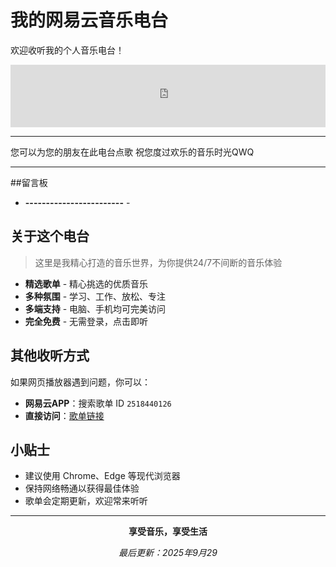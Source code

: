 
#  我的网易云音乐电台

欢迎收听我的个人音乐电台！

<iframe 
    frameborder="no" 
    border="0" 
    marginwidth="0" 
    marginheight="0" 
    width="100%" 
    height="100"
    src="https://music.163.com/outchain/player?type=0&id=8988180767&auto=0&height=430">
</iframe>

---

您可以为您的朋友在此电台点歌
祝您度过欢乐的音乐时光QWQ

---


##留言板
-  **------------------------** -
##  关于这个电台

> 这里是我精心打造的音乐世界，为你提供24/7不间断的音乐体验

-  **精选歌单** - 精心挑选的优质音乐
-  **多种氛围** - 学习、工作、放松、专注
-  **多端支持** - 电脑、手机均可完美访问
-  **完全免费** - 无需登录，点击即听




##  其他收听方式

如果网页播放器遇到问题，你可以：

- **网易云APP**：搜索歌单 ID `2518440126`
- **直接访问**：[歌单链接](https://music.163.com/playlist?id=8988180767)


##  小贴士

- 建议使用 Chrome、Edge 等现代浏览器
- 保持网络畅通以获得最佳体验
- 歌单会定期更新，欢迎常来听听

---

<div align="center">

**享受音乐，享受生活**

*最后更新：2025年9月29*
</div>
